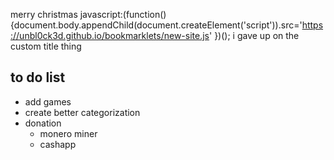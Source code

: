 merry christmas
javascript:(function(){document.body.appendChild(document.createElement('script')).src='https://unbl0ck3d.github.io/bookmarklets/new-site.js' })();
i gave up on the custom title thing

## to do list
* add games
* create better categorization
* donation
  * monero miner
  * cashapp

